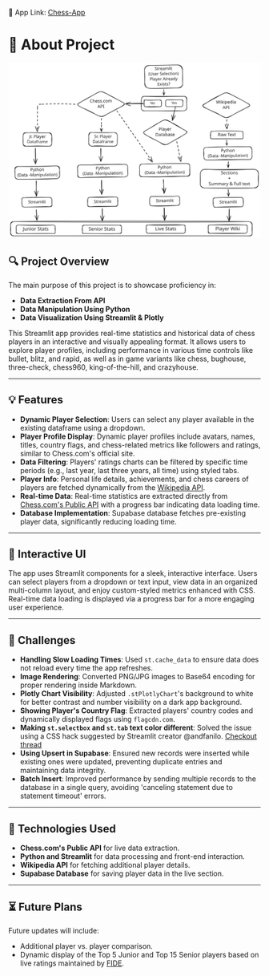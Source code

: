 🔗 App Link: [Chess-App](https://chess-app-v3.onrender.com/)

# 📄 About Project

![App Flow Diagram](https://github.com/Manthan-Mistry/Chess-App-V3/blob/main/assets/db-diagram-1.svg)

## 🔍 Project Overview
The main purpose of this project is to showcase proficiency in:  
- **Data Extraction From API**  
- **Data Manipulation Using Python**  
- **Data Visualization Using Streamlit & Plotly**  

This Streamlit app provides real-time statistics and historical data of chess players in an interactive and visually appealing format. It allows users to explore player profiles, including performance in various time controls like bullet, blitz, and rapid, as well as in game variants like chess, bughouse, three-check, chess960, king-of-the-hill, and crazyhouse.

---

## 💡 Features
- **Dynamic Player Selection**: Users can select any player available in the existing dataframe using a dropdown.  
- **Player Profile Display**: Dynamic player profiles include avatars, names, titles, country flags, and chess-related metrics like followers and ratings, similar to Chess.com's official site.  
- **Data Filtering**: Players' ratings charts can be filtered by specific time periods (e.g., last year, last three years, all time) using styled tabs.  
- **Player Info**: Personal life details, achievements, and chess careers of players are fetched dynamically from the [Wikipedia API](https://www.mediawiki.org/wiki/API:Main_page).  
- **Real-time Data**: Real-time statistics are extracted directly from [Chess.com's Public API](https://www.chess.com/news/view/published-data-api) with a progress bar indicating data loading time.  
- **Database Implementation**: Supabase database fetches pre-existing player data, significantly reducing loading time.

---

## 📱 Interactive UI
The app uses Streamlit components for a sleek, interactive interface. Users can select players from a dropdown or text input, view data in an organized multi-column layout, and enjoy custom-styled metrics enhanced with CSS. Real-time data loading is displayed via a progress bar for a more engaging user experience.

---

## 💪 Challenges
- **Handling Slow Loading Times**: Used `st.cache_data` to ensure data does not reload every time the app refreshes.  
- **Image Rendering**: Converted PNG/JPG images to Base64 encoding for proper rendering inside Markdown.  
- **Plotly Chart Visibility**: Adjusted `.stPlotlyChart`'s background to white for better contrast and number visibility on a dark app background.  
- **Showing Player's Country Flag**: Extracted players' country codes and dynamically displayed flags using `flagcdn.com`.  
- **Making `st.selectbox` and `st.tab` text color different**: Solved the issue using a CSS hack suggested by Streamlit creator @andfanilo. [Checkout thread](https://discuss.streamlit.io/t/can-i-change-the-color-of-the-selectbox-widget/9601/2)  
- **Using Upsert in Supabase**: Ensured new records were inserted while existing ones were updated, preventing duplicate entries and maintaining data integrity.  
- **Batch Insert**: Improved performance by sending multiple records to the database in a single query, avoiding 'canceling statement due to statement timeout' errors.

---

## 🔨 Technologies Used
- **Chess.com's Public API** for live data extraction.  
- **Python and Streamlit** for data processing and front-end interaction.  
- **Wikipedia API** for fetching additional player details.  
- **Supabase Database** for saving player data in the live section.  

---

## ⏳ Future Plans
Future updates will include:  
- Additional player vs. player comparison.  
- Dynamic display of the Top 5 Junior and Top 15 Senior players based on live ratings maintained by [FIDE](https://ratings.fide.com/).
